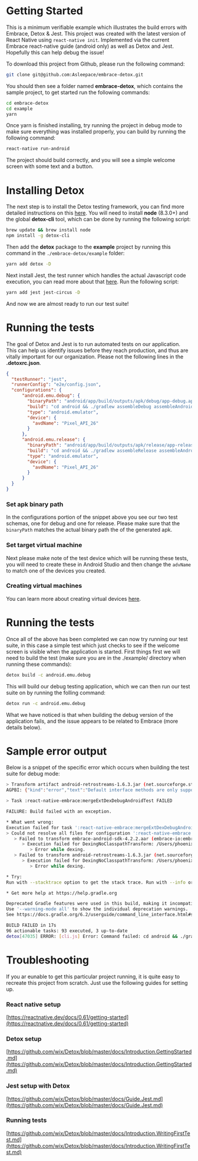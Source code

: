 # Getting Started
This is a minimum verifiable example which illustrates the build errors with Embrace, Detox & Jest. This project was created with the latest version of React Native using `react-native init`. Implemented via the current Embrace react-native guide (android only) as well as Detox and Jest. Hopefully this can help debug the issue!

To download this project from Github, please run the following command:

```bash
git clone git@github.com:Asleepace/embrace-detox.git
```

You should then see a folder named **embrace-detox**, which contains the sample project, to get started run the following commands:

 ```bash
 cd embrace-detox
 cd example
yarn
```

Once yarn is finished installing, try running the project in debug mode to make sure everything was installed properly, you can build by running the following command:

```bash
react-native run-android
```

The project should build correctly, and you will see a simple welcome screen with some text and a button.

# Installing Detox

The next step is to install the Detox testing framework, you can find more detailed instructions on this [here](https://github.com/wix/Detox/blob/master/docs/Introduction.GettingStarted.md). You will need to install **node** (8.3.0+) and the global **detox-cli** tool, which can be done by running the following script:

```bash
brew update && brew install node
npm install -g detox-cli
```

Then add the **detox** package to the **example** project by running this command in the `./embrace-detox/example` folder:

```bash
yarn add detox -D
```

Next install Jest, the test runner which handles the actual Javascript code execution, you can read more about that [here](https://github.com/wix/Detox/blob/master/docs/Guide.Jest.md). Run the following script:

```bash
yarn add jest jest-circus -D
```

And now we are almost ready to run our test suite!

# Running the tests

The goal of Detox and Jest is to run automated tests on our application. This can help us identify issues before they reach production, and thus are vitally important for our organization. Please not the following lines in the **.detoxrc.json**.

```json
{
  "testRunner": "jest",
  "runnerConfig": "e2e/config.json",
  "configurations": {
      "android.emu.debug": {
        "binaryPath": "android/app/build/outputs/apk/debug/app-debug.apk",
        "build": "cd android && ./gradlew assembleDebug assembleAndroidTest -DtestBuildType=debug && cd ..",
        "type": "android.emulator",
        "device": {
          "avdName": "Pixel_API_26"
        }
      },
      "android.emu.release": {
        "binaryPath": "android/app/build/outputs/apk/release/app-release.apk",
        "build": "cd android && ./gradlew assembleRelease assembleAndroidTest -DtestBuildType=release && cd ..",
        "type": "android.emulator",
        "device": {
          "avdName": "Pixel_API_26"
        }
      }
  }
}
```

### Set apk binary path

In the configurations portion of the snippet above you see our two test schemas, one for debug and one for release. Please make sure that the `binaryPath` matches the actual binary path the of the generated apk. 

### Set target virtual machine

Next please make note of the test device which will be running these tests, you will need to create these in Android Studio and then change the `advName` to match one of the devices you created.

### Creating virtual machines

You can learn more about creating virtual devices [here](https://developer.android.com/studio/run/managing-avds).

# Running the tests

Once all of the above has been completed we can now try running our test suite, in this case a simple test which just checks to see if the welcome screen is visible when the application is started. First things first we will need to build the test (make sure you are in the ./example/ directory when running these commands):

```bash
detox build -c android.emu.debug
```

This will build our debug testing application, which we can then run our test suite on by running the folling command:

```bash
detox run -c android.emu.debug
```

What we have noticed is that when building the debug version of the application fails, and the issue appears to be related to Embrace (more details below).

# Sample error output

Below is a snippet of the specific error which occurs when building the test suite for debug mode:

```bash
> Transform artifact android-retrostreams-1.6.3.jar (net.sourceforge.streamsupport:android-retrostreams:1.6.3) with DexingNoClasspathTransform
AGPBI: {"kind":"error","text":"Default interface methods are only supported starting with Android N (--min-api 24): void java9.util.Spliterator.forEachRemaining(java9.util.function.Consumer)","sources":[{}],"tool":"D8"}

> Task :react-native-embrace:mergeExtDexDebugAndroidTest FAILED

FAILURE: Build failed with an exception.

* What went wrong:
Execution failed for task ':react-native-embrace:mergeExtDexDebugAndroidTest'.
> Could not resolve all files for configuration ':react-native-embrace:debugAndroidTestRuntimeClasspath'.
   > Failed to transform embrace-android-sdk-4.2.2.aar (embrace-io:embrace-android-sdk:4.2.2) to match attributes {artifactType=android-dex, dexing-enable-desugaring=false, dexing-is-debuggable=true, dexing-min-sdk=16, org.gradle.category=library, org.gradle.libraryelements=jar, org.gradle.status=release, org.gradle.usage=java-runtime}.
      > Execution failed for DexingNoClasspathTransform: /Users/phoenix/.gradle/caches/transforms-2/files-2.1/cbc2aa55cf3dd036108a8a4b18d809f1/jetified-embrace-android-sdk-4.2.2-runtime.jar.
         > Error while dexing.
   > Failed to transform android-retrostreams-1.6.3.jar (net.sourceforge.streamsupport:android-retrostreams:1.6.3) to match attributes {artifactType=android-dex, dexing-enable-desugaring=false, dexing-is-debuggable=true, dexing-min-sdk=16, org.gradle.category=library, org.gradle.libraryelements=jar, org.gradle.status=release, org.gradle.usage=java-runtime}.
      > Execution failed for DexingNoClasspathTransform: /Users/phoenix/.gradle/caches/modules-2/files-2.1/net.sourceforge.streamsupport/android-retrostreams/1.6.3/c42be8718a61aa62f5ea1f44fff167f1c7ef5ce6/android-retrostreams-1.6.3.jar.
         > Error while dexing.

* Try:
Run with --stacktrace option to get the stack trace. Run with --info or --debug option to get more log output. Run with --scan to get full insights.

* Get more help at https://help.gradle.org

Deprecated Gradle features were used in this build, making it incompatible with Gradle 7.0.
Use '--warning-mode all' to show the individual deprecation warnings.
See https://docs.gradle.org/6.2/userguide/command_line_interface.html#sec:command_line_warnings

BUILD FAILED in 17s
96 actionable tasks: 93 executed, 3 up-to-date
detox[47035] ERROR: [cli.js] Error: Command failed: cd android && ./gradlew assembleDebug assembleAndroidTest -DtestBuildType=debug && cd ..
```

# Troubleshooting

If you ar eunable to get this particular project running, it is quite easy to recreate this project from scratch. Just use the following guides for setting up.

### React native setup

[https://reactnative.dev/docs/0.61/getting-started](https://reactnative.dev/docs/0.61/getting-started)

### Detox setup

[https://github.com/wix/Detox/blob/master/docs/Introduction.GettingStarted.md](https://github.com/wix/Detox/blob/master/docs/Introduction.GettingStarted.md)

### Jest setup with Detox

[https://github.com/wix/Detox/blob/master/docs/Guide.Jest.md](https://github.com/wix/Detox/blob/master/docs/Guide.Jest.md)

### Running tests

[https://github.com/wix/Detox/blob/master/docs/Introduction.WritingFirstTest.md](https://github.com/wix/Detox/blob/master/docs/Introduction.WritingFirstTest.md)

